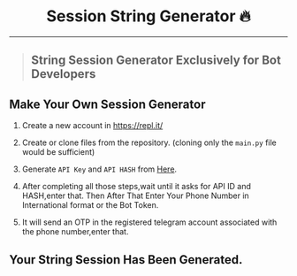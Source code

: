 <h1 align="center">Session String Generator 🔥</h1> 


<hr>

> ##  String Session Generator Exclusively for Bot Developers

## Make Your Own Session Generator

1) Create a new account in https://repl.it/

2) Create or clone files from the repository. (cloning only the ```main.py``` file would be sufficient)

3) Generate `API Key` and `API HASH` from  [Here](https://my.telegram.org).

4) After completing all those steps,wait until it asks for API ID and HASH,enter that. Then After That Enter Your Phone Number in International format or the Bot Token.

5) It will send an OTP in the registered telegram account associated with the phone number,enter that.

## Your String Session Has Been Generated.